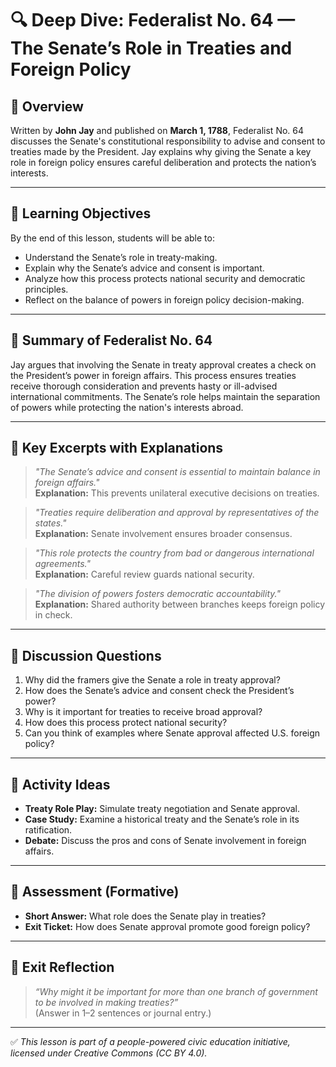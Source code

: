 # 🔍 Deep Dive: Federalist No. 64 — The Senate’s Role in Treaties and Foreign Policy

## 🧭 Overview

Written by **John Jay** and published on **March 1, 1788**, Federalist No. 64 discusses the Senate's constitutional responsibility to advise and consent to treaties made by the President. Jay explains why giving the Senate a key role in foreign policy ensures careful deliberation and protects the nation’s interests.

---

## 🎯 Learning Objectives

By the end of this lesson, students will be able to:  
- Understand the Senate’s role in treaty-making.  
- Explain why the Senate’s advice and consent is important.  
- Analyze how this process protects national security and democratic principles.  
- Reflect on the balance of powers in foreign policy decision-making.

---

## 📘 Summary of Federalist No. 64

Jay argues that involving the Senate in treaty approval creates a check on the President’s power in foreign affairs. This process ensures treaties receive thorough consideration and prevents hasty or ill-advised international commitments. The Senate’s role helps maintain the separation of powers while protecting the nation's interests abroad.

---

## 📖 Key Excerpts with Explanations

> *"The Senate’s advice and consent is essential to maintain balance in foreign affairs."*  
**Explanation:** This prevents unilateral executive decisions on treaties.

> *"Treaties require deliberation and approval by representatives of the states."*  
**Explanation:** Senate involvement ensures broader consensus.

> *"This role protects the country from bad or dangerous international agreements."*  
**Explanation:** Careful review guards national security.

> *"The division of powers fosters democratic accountability."*  
**Explanation:** Shared authority between branches keeps foreign policy in check.

---

## 💬 Discussion Questions

1. Why did the framers give the Senate a role in treaty approval?  
2. How does the Senate’s advice and consent check the President’s power?  
3. Why is it important for treaties to receive broad approval?  
4. How does this process protect national security?  
5. Can you think of examples where Senate approval affected U.S. foreign policy?

---

## 🧪 Activity Ideas

- **Treaty Role Play:** Simulate treaty negotiation and Senate approval.  
- **Case Study:** Examine a historical treaty and the Senate’s role in its ratification.  
- **Debate:** Discuss the pros and cons of Senate involvement in foreign affairs.

---

## 📎 Assessment (Formative)

- **Short Answer:** What role does the Senate play in treaties?  
- **Exit Ticket:** How does Senate approval promote good foreign policy?

---

## 🏁 Exit Reflection

> *“Why might it be important for more than one branch of government to be involved in making treaties?”*  
(Answer in 1–2 sentences or journal entry.)

---

✅ *This lesson is part of a people-powered civic education initiative, licensed under Creative Commons (CC BY 4.0).*
